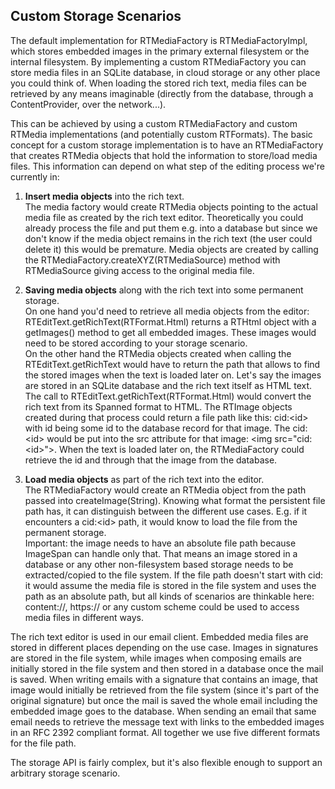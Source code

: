 ## Custom Storage Scenarios

The default implementation for RTMediaFactory is RTMediaFactoryImpl, which stores embedded images in the primary external filesystem or the internal filesystem.
By implementing a custom RTMediaFactory you can store media files in an SQLite database, in cloud storage or any other place you could think of.
When loading the stored rich text, media files can be retrieved by any means imaginable (directly from the database, through a ContentProvider, over the network...).

This can be achieved by using a custom RTMediaFactory and custom RTMedia implementations (and potentially custom RTFormats).
The basic concept for a custom storage implementation is to have an RTMediaFactory that creates RTMedia objects that hold the information to store/load media files.
This information can depend on what step of the editing process we're currently in:

1. **Insert media objects** into the rich text.<br>
The media factory would create RTMedia objects pointing to the actual media file as created by the rich text editor.
Theoretically you could already process the file and put them e.g. into a database but since we don't know if the media object remains in the rich text (the user could delete it) this would be premature.
Media objects are created by calling the RTMediaFactory.createXYZ(RTMediaSource) method with RTMediaSource giving access to the original media file.

2. **Saving media objects** along with the rich text into some permanent storage.<br>
On one hand you'd need to retrieve all media objects from the editor: RTEditText.getRichText(RTFormat.Html) returns a RTHtml object with a getImages() method to get all embedded images.
These images would need to be stored according to your storage scenario.<br>
On the other hand the RTMedia objects created when calling the RTEditText.getRichText would have to return the path that allows to find the stored images when the text is loaded later on.
Let's say the images are stored in an SQLite database and the rich text itself as HTML text.
The call to RTEditText.getRichText(RTFormat.Html) would convert the rich text from its Spanned format to HTML. The RTImage objects created during that process could return a file path like this:
cid:&lt;id&gt; with id being some id to the database record for that image. The cid:&lt;id&gt; would be put into the src attribute for that image: &lt;img src="cid:&lt;id&gt;"&gt;.
When the text is loaded later on, the RTMediaFactory could retrieve the id and through that the image from the database.

3. **Load media objects** as part of the rich text into the editor.<br>
The RTMediaFactory would create an RTMedia object from the path passed into createImage(String).
Knowing what format the persistent file path has, it can distinguish between the different use cases.
E.g. if it encounters a cid:&lt;id&gt; path, it would know to load the file from the permanent storage.<br>
Important: the image needs to have an absolute file path because ImageSpan can handle only that. That means an image stored in a database or any other non-filesystem based storage needs to be extracted/copied to the file system.
If the file path doesn't start with cid: it would assume the media file is stored in the file system and uses the path as an absolute path, but all kinds of scenarios are thinkable here: content://, https:// or any custom scheme could be used to access media files in different ways.


The rich text editor is used in our email client. Embedded media files are stored in different places depending on the use case. Images in signatures are stored in the file system, while images when composing emails are initially stored in the file system and then stored in a database once the mail is saved.
When writing emails with a signature that contains an image, that image would initially be retrieved from the file system (since it's part of the original signature) but once the mail is saved the whole email including the embedded image goes to the database.
When sending an email that same email needs to retrieve the message text with links to the embedded images in an RFC 2392 compliant format. All together we use five different formats for the file path.

The storage API is fairly complex, but it's also flexible enough to support an arbitrary storage scenario.